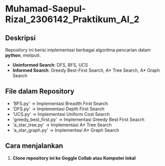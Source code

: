 # Muhamad-Saepul-Rizal_2306142_Praktikum_AI_2

## Deskripsi
Repository ini berisi implementasi berbagai algoritma pencarian dalam **python**, meliputi:
- **Uninformed Search**: DFS, BFS, UCS
- **Informed Search**: Greedy Best-First Search, A* Tree Search, A* Graph Search

## File dalam Repository
- 'BFS.py' -> Implementasi Breadth First Search
- 'DFS.py' -> Implementasi Depth First Search
- 'UCS.py' -> Implementasi Uniform Cost Search
- 'greedy_best_first.py' -> Implementasi Greedy Best First Seacrh
- 'a_star_tree.py' -> Implementasi A* Tree Search
- 'a_star_graph.py' -> Implementasi A* Graph Search

## Cara menjalankan 
1. **Clone repository ini ke Goggle Collab atau Komputer lokal**
